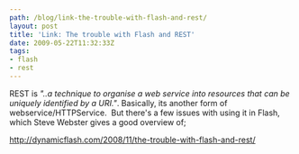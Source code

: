 ```yaml
---
path: /blog/link-the-trouble-with-flash-and-rest/
layout: post
title: 'Link: The trouble with Flash and REST'
date: 2009-05-22T11:32:33Z
tags:
- flash
- rest
---
```


REST is <em>"..a technique to organise a web service into resources that can be uniquely identified by a URI."</em>. Basically, its another form of webservice/HTTPService.  But there's a few issues with using it in Flash, which Steve Webster gives a good overview of;

<a href="http://dynamicflash.com/2008/11/the-trouble-with-flash-and-rest/">http://dynamicflash.com/2008/11/the-trouble-with-flash-and-rest/</a>